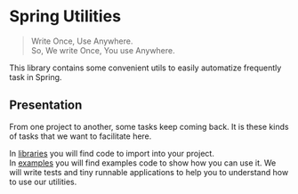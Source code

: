 # Spring Utilities

> Write Once, Use Anywhere.    
> So, We write Once, You use Anywhere.

This library contains some convenient utils to easily automatize frequently task in Spring.

## Presentation

From one project to another, some tasks keep coming back.
It is these kinds of tasks that we want to facilitate here.

In [libraries](libraries) you will find code to import into your project.   
In [examples](examples) you will find examples code to show how you can use it. We will write tests and tiny runnable
applications to help you to understand how to use our utilities.   
